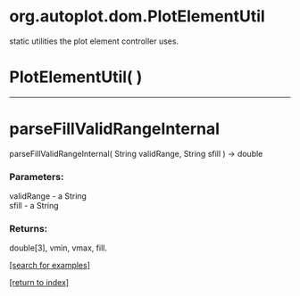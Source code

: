 # org.autoplot.dom.PlotElementUtil

static utilities the plot element controller uses.

# PlotElementUtil( )


***
<a name="parseFillValidRangeInternal"></a>
# parseFillValidRangeInternal
parseFillValidRangeInternal( String validRange, String sfill ) &rarr; double



### Parameters:
validRange - a String
<br>sfill - a String

### Returns:
double[3], vmin, vmax, fill.

<a href="https://github.com/autoplot/dev/search?q=parseFillValidRangeInternal&unscoped_q=parseFillValidRangeInternal">[search for examples]</a>

<a href="https://github.com/autoplot/documentation/blob/master/javadoc/index-all.md">[return to index]</a>

